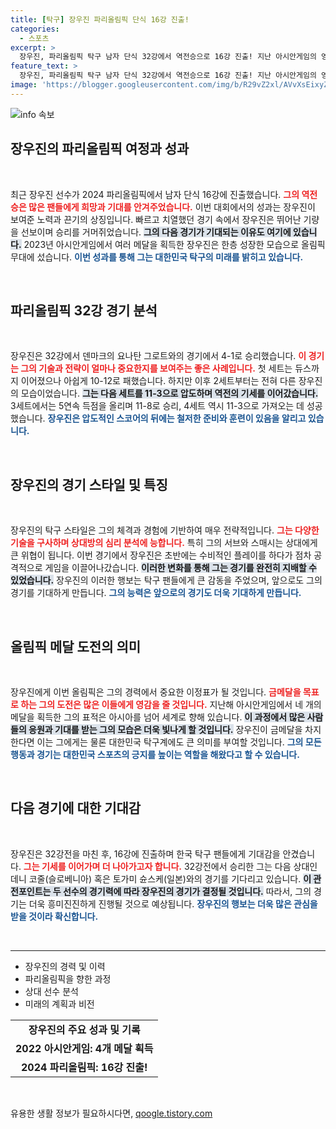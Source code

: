```yaml
---
title: [탁구] 장우진 파리올림픽 단식 16강 진출!
categories:
  - 스포츠
excerpt: >
  장우진, 파리올림픽 탁구 남자 단식 32강에서 역전승으로 16강 진출! 지난 아시안게임의 영광을 이어가며 첫 올림픽 메달에 도전하는 그의 성장은 기대를 모으고 있습니다.
feature_text: >
  장우진, 파리올림픽 탁구 남자 단식 32강에서 역전승으로 16강 진출! 지난 아시안게임의 영광을 이어가며 첫 올림픽 메달에 도전하는 그의 성장은 기대를 모으고 있습니다.
image: 'https://blogger.googleusercontent.com/img/b/R29vZ2xl/AVvXsEixyZcFfHzMRdzZMjFBmAUKJYCLCGyLL1o632UiGVXcaFdKo_bkvkuCioo0uUKlGfBVcT3P84aROyZIXSBEx3Aw5nCQ3pTgDom1WDC4m8eifvWiAmWEEVb4x6G_l8C0QH225ldMjyaFvpxGEBGNO37VmDTDMHGhJPq73UglMfDca1-0aw/s1600/blogspot.png'
---
```


<p><img src="https://blogger.googleusercontent.com/img/b/R29vZ2xl/AVvXsEixyZcFfHzMRdzZMjFBmAUKJYCLCGyLL1o632UiGVXcaFdKo_bkvkuCioo0uUKlGfBVcT3P84aROyZIXSBEx3Aw5nCQ3pTgDom1WDC4m8eifvWiAmWEEVb4x6G_l8C0QH225ldMjyaFvpxGEBGNO37VmDTDMHGhJPq73UglMfDca1-0aw/s1600/blogspot.png" alt="info 속보" /></p>

<h2 data-ke-size="size26">장우진의 파리올림픽 여정과 성과</h2>

<p data-ke-size="size16">&nbsp;</p>

<p data-ke-size="size16">최근 장우진 선수가 2024 파리올림픽에서 남자 단식 16강에 진출했습니다. <b><span style="color: #ee2323;">그의 역전승은 많은 팬들에게 희망과 기대를 안겨주었습니다.</span></b> 이번 대회에서의 성과는 장우진이 보여준 노력과 끈기의 상징입니다. 빠르고 치열했던 경기 속에서 장우진은 뛰어난 기량을 선보이며 승리를 거머쥐었습니다. <b><span style="background-color: #21538527;">그의 다음 경기가 기대되는 이유도 여기에 있습니다.</span></b> 2023년 아시안게임에서 여러 메달을 획득한 장우진은 한층 성장한 모습으로 올림픽 무대에 섰습니다. <b><span style="color: #1a5490;">이번 성과를 통해 그는 대한민국 탁구의 미래를 밝히고 있습니다.</span></b></p>

<p data-ke-size="size16">&nbsp;</p>

<h2 data-ke-size="size26">파리올림픽 32강 경기 분석</h2>

<p data-ke-size="size16">&nbsp;</p>

<p data-ke-size="size16">장우진은 32강에서 덴마크의 요나탄 그로트와의 경기에서 4-1로 승리했습니다. <b><span style="color: #ee2323;">이 경기는 그의 기술과 전략이 얼마나 중요한지를 보여주는 좋은 사례입니다.</span></b> 첫 세트는 듀스까지 이어졌으나 아쉽게 10-12로 패했습니다. 하지만 이후 2세트부터는 전혀 다른 장우진의 모습이었습니다. <b><span style="background-color: #21538527;">그는 다음 세트를 11-3으로 압도하며 역전의 기세를 이어갔습니다.</span></b> 3세트에서는 5연속 득점을 올리며 11-8로 승리, 4세트 역시 11-3으로 가져오는 데 성공했습니다. <b><span style="color: #1a5490;">장우진은 압도적인 스코어의 뒤에는 철저한 준비와 훈련이 있음을 알리고 있습니다.</span></b></p>

<p data-ke-size="size16">&nbsp;</p>

<h2 data-ke-size="size26">장우진의 경기 스타일 및 특징</h2>

<p data-ke-size="size16">&nbsp;</p>

<p data-ke-size="size16">장우진의 탁구 스타일은 그의 체격과 경험에 기반하여 매우 전략적입니다. <b><span style="color: #ee2323;">그는 다양한 기술을 구사하며 상대방의 심리 분석에 능합니다.</span></b> 특히 그의 서브와 스매시는 상대에게 큰 위협이 됩니다. 이번 경기에서 장우진은 초반에는 수비적인 플레이를 하다가 점차 공격적으로 게임을 이끌어나갔습니다. <b><span style="background-color: #21538527;">이러한 변화를 통해 그는 경기를 완전히 지배할 수 있었습니다.</span></b> 장우진의 이러한 행보는 탁구 팬들에게 큰 감동을 주었으며, 앞으로도 그의 경기를 기대하게 만듭니다. <b><span style="color: #1a5490;">그의 능력은 앞으로의 경기도 더욱 기대하게 만듭니다.</span></b></p>

<p data-ke-size="size16">&nbsp;</p>

<h2 data-ke-size="size26">올림픽 메달 도전의 의미</h2>

<p data-ke-size="size16">&nbsp;</p>

<p data-ke-size="size16">장우진에게 이번 올림픽은 그의 경력에서 중요한 이정표가 될 것입니다. <b><span style="color: #ee2323;">금메달을 목표로 하는 그의 도전은 많은 이들에게 영감을 줄 것입니다.</span></b> 지난해 아시안게임에서 네 개의 메달을 획득한 그의 표적은 아시아를 넘어 세계로 향해 있습니다. <b><span style="background-color: #21538527;">이 과정에서 많은 사람들의 응원과 기대를 받는 그의 모습은 더욱 빛나게 할 것입니다.</span></b> 장우진이 금메달을 차지한다면 이는 그에게는 물론 대한민국 탁구계에도 큰 의미를 부여할 것입니다. <b><span style="color: #1a5490;">그의 모든 행동과 경기는 대한민국 스포츠의 긍지를 높이는 역할을 해왔다고 할 수 있습니다.</span></b></p>

<p data-ke-size="size16">&nbsp;</p>

<h2 data-ke-size="size26">다음 경기에 대한 기대감</h2>

<p data-ke-size="size16">&nbsp;</p>

<p data-ke-size="size16">장우진은 32강전을 마친 후, 16강에 진출하며 한국 탁구 팬들에게 기대감을 안겼습니다. <b><span style="color: #ee2323;">그는 기세를 이어가며 더 나아가고자 합니다.</span></b> 32강전에서 승리한 그는 다음 상대인 데니 코줄(슬로베니아) 혹은 토가미 슌스케(일본)와의 경기를 기다리고 있습니다. <b><span style="background-color: #21538527;">이 관전포인트는 두 선수의 경기력에 따라 장우진의 경기가 결정될 것입니다.</span></b> 따라서, 그의 경기는 더욱 흥미진진하게 진행될 것으로 예상됩니다. <b><span style="color: #1a5490;">장우진의 행보는 더욱 많은 관심을 받을 것이라 확신합니다.</span></b></p>

<p data-ke-size="size16">&nbsp;</p>

<hr>

<ul>
    <li>장우진의 경력 및 이력</li>
    <li>파리올림픽을 향한 과정</li>
    <li>상대 선수 분석</li>
    <li>미래의 계획과 비전</li>
</ul>

<table>
    <tr>
        <td style="text-align: center; height: 17px;"><b>장우진의 주요 성과 및 기록</b></td>
    </tr>
    <tr>
        <td style="text-align: center; height: 17px;"><b>2022 아시안게임: 4개 메달 획득</b></td>
    </tr>
    <tr>
        <td style="text-align: center; height: 17px;"><b>2024 파리올림픽: 16강 진출!</b></td>
    </tr>
</table>

<p data-ke-size="size16">&nbsp;</p>
유용한 생활 정보가 필요하시다면, <a href="https://qoogle.tistory.com" rel="dofollow">qoogle.tistory.com</a>



